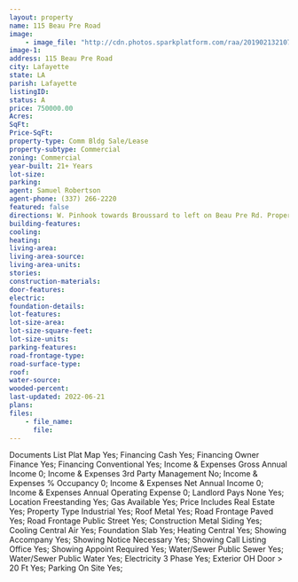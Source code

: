 ```yaml
---
layout: property
name: 115 Beau Pre Road
image:
    - image_file: "http://cdn.photos.sparkplatform.com/raa/20190213210728912932000000.jpg"
image-1:
address: 115 Beau Pre Road
city: Lafayette
state: LA
parish: Lafayette
listingID: 
status: A
price: 750000.00
Acres: 
SqFt: 
Price-SqFt: 
property-type: Comm Bldg Sale/Lease
property-subtype: Commercial
zoning: Commercial
year-built: 21+ Years
lot-size: 
parking: 
agent: Samuel Robertson
agent-phone: (337) 266-2220
featured: false
directions: W. Pinhook towards Broussard to left on Beau Pre Rd. Property on left.
building-features: 
cooling: 
heating: 
living-area: 
living-area-source: 
living-area-units: 
stories: 
construction-materials: 
door-features: 
electric: 
foundation-details: 
lot-features: 
lot-size-area: 
lot-size-square-feet: 
lot-size-units: 
parking-features: 
road-frontage-type: 
road-surface-type: 
roof: 
water-source: 
wooded-percent: 
last-updated: 2022-06-21
plans: 
files:
    - file_name:
      file:
---
```

Documents List	Plat Map	Yes;
Financing	Cash	Yes;
Financing	Owner Finance	Yes;
Financing	Conventional	Yes;
Income & Expenses	Gross Annual Income	0;
Income & Expenses	3rd Party Management	No;
Income & Expenses	% Occupancy	0;
Income & Expenses	Net Annual Income	0;
Income & Expenses	Annual Operating Expense	0;
Landlord Pays	None	Yes;
Location	Freestanding	Yes;
Gas	Available	Yes;
Price Includes	Real Estate	Yes;
Property Type	Industrial	Yes;
Roof	Metal	Yes;
Road Frontage	Paved	Yes;
Road Frontage	Public Street	Yes;
Construction	Metal Siding	Yes;
Cooling	Central Air	Yes;
Foundation	Slab	Yes;
Heating	Central	Yes;
Showing	Accompany	Yes;
Showing	Notice Necessary	Yes;
Showing	Call Listing Office	Yes;
Showing	Appoint Required	Yes;
Water/Sewer	Public Sewer	Yes;
Water/Sewer	Public Water	Yes;
Electricity	3 Phase	Yes;
Exterior	OH Door > 20 Ft	Yes;
Parking	On Site	Yes;

